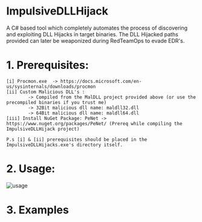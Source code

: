 # ImpulsiveDLLHijack
A C# based tool which completely automates the process of discovering and exploiting DLL Hijacks in target binaries. The DLL Hijacked paths provided can later be weaponized during RedTeamOps to evade EDR's.

# 1. Prerequisites:

	[i] Procmon.exe  -> https://docs.microsoft.com/en-us/sysinternals/downloads/procmon
	[ii] Custom Malicious DLL's :
			-> Compiled from the MalDLL project provided above (or use the precompiled binaries if you trust me)
			-> 32Bit malicious dll name: maldll32.dll
			-> 64Bit malicious dll name: maldll64.dll
	[iii] Install NuGet Package: PeNet -> https://www.nuget.org/packages/PeNet/ (Prereq while compiling the ImpulsiveDLLHijack project)
	
	P.s [i] & [ii] prerequisites should be placed in the ImpulsiveDLLHijacks.exe's directory itself.

# 2. Usage:

![usage](https://user-images.githubusercontent.com/60843949/132341238-c6e0cad4-dfc1-4d8e-a011-73df17b652d6.PNG)

# 3. Examples
